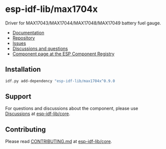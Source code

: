 # esp-idf-lib/max1704x

Driver for MAX17043/MAX17044/MAX17048/MAX17049 battery fuel gauge.

* [Documentation](https://esp-idf-lib.github.io/max1704x/)
* [Repository](https://github.com/esp-idf-lib/max1704x)
* [Issues](https://github.com/esp-idf-lib/max1704x/issues)
* [Discussions and questions](https://github.com/esp-idf-lib/core/discussions)
* [Component page at the ESP Component Registry](https://components.espressif.com/components/esp-idf-lib/max1704x)

## Installation

```sh
idf.py add-dependency "esp-idf-lib/max1704x^0.9.0
```

## Support

For questions and discussions about the component, please use
[Discussions](https://github.com/esp-idf-lib/core/discussions)
at [esp-idf-lib/core](https://github.com/esp-idf-lib/core).

## Contributing

Please read [CONTRIBUTING.md](https://github.com/esp-idf-lib/core/blob/main/CONTRIBUTING.md)
at [esp-idf-lib/core](https://github.com/esp-idf-lib/core).

